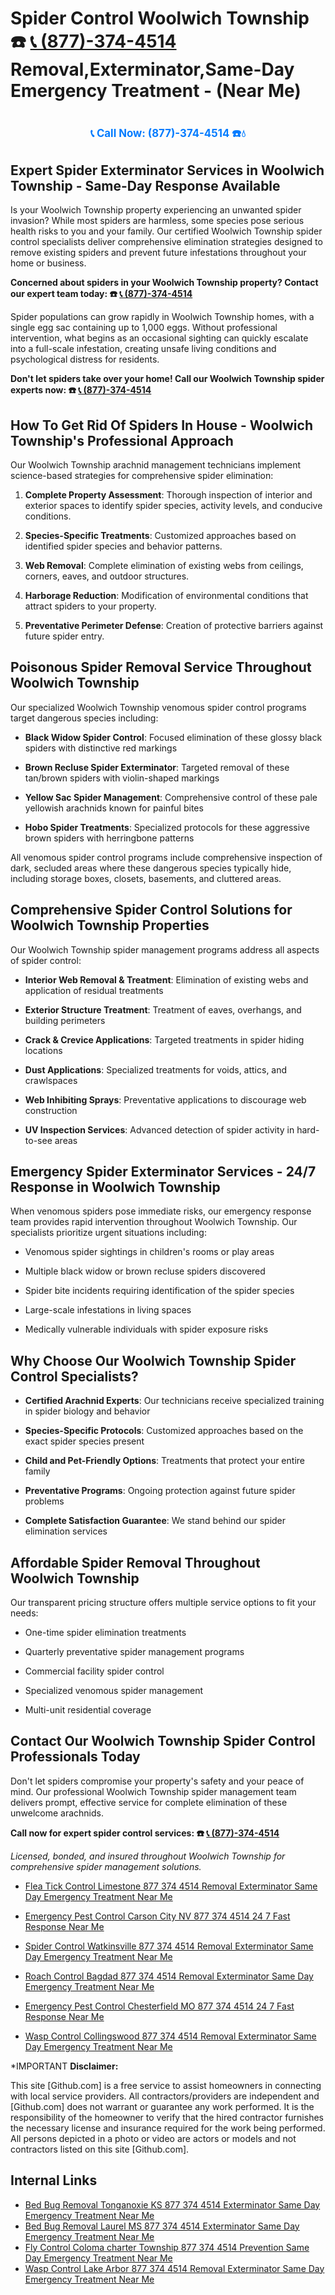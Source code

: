 # Spider Control Woolwich Township ☎️ [📞 (877)-374-4514](https://pest-control-4514.netlify.app) Removal,Exterminator,Same-Day Emergency Treatment - (Near Me)
# 

<p align="center" style="font-size: 1.2em; font-weight: bold; margin: 20px 0;">
  <a href="https://pest-control-4514.netlify.app" target="_blank" style="color: #007BFF; text-decoration: none;">📞 Call Now: (877)-374-4514 ☎️💧</a>
</p>

## Expert Spider Exterminator Services in Woolwich Township - Same-Day Response Available

Is your Woolwich Township property experiencing an unwanted spider invasion? While most spiders are harmless, some species pose serious health risks to you and your family. Our certified Woolwich Township spider control specialists deliver comprehensive elimination strategies designed to remove existing spiders and prevent future infestations throughout your home or business.

**Concerned about spiders in your Woolwich Township property? Contact our expert team today: ☎️ [📞 (877)-374-4514](https://pest-control-4514.netlify.app)**

Spider populations can grow rapidly in Woolwich Township homes, with a single egg sac containing up to 1,000 eggs. Without professional intervention, what begins as an occasional sighting can quickly escalate into a full-scale infestation, creating unsafe living conditions and psychological distress for residents.

**Don't let spiders take over your home! Call our Woolwich Township spider experts now: ☎️ [📞 (877)-374-4514](https://pest-control-4514.netlify.app)**

## How To Get Rid Of Spiders In House - Woolwich Township's Professional Approach

Our Woolwich Township arachnid management technicians implement science-based strategies for comprehensive spider elimination:

1. **Complete Property Assessment**: Thorough inspection of interior and exterior spaces to identify spider species, activity levels, and conducive conditions.

2. **Species-Specific Treatments**: Customized approaches based on identified spider species and behavior patterns.

3. **Web Removal**: Complete elimination of existing webs from ceilings, corners, eaves, and outdoor structures.

4. **Harborage Reduction**: Modification of environmental conditions that attract spiders to your property.

5. **Preventative Perimeter Defense**: Creation of protective barriers against future spider entry.

## Poisonous Spider Removal Service Throughout Woolwich Township

Our specialized Woolwich Township venomous spider control programs target dangerous species including:

- **Black Widow Spider Control**: Focused elimination of these glossy black spiders with distinctive red markings

- **Brown Recluse Spider Exterminator**: Targeted removal of these tan/brown spiders with violin-shaped markings

- **Yellow Sac Spider Management**: Comprehensive control of these pale yellowish arachnids known for painful bites

- **Hobo Spider Treatments**: Specialized protocols for these aggressive brown spiders with herringbone patterns

All venomous spider control programs include comprehensive inspection of dark, secluded areas where these dangerous species typically hide, including storage boxes, closets, basements, and cluttered areas.

## Comprehensive Spider Control Solutions for Woolwich Township Properties

Our Woolwich Township spider management programs address all aspects of spider control:

- **Interior Web Removal & Treatment**: Elimination of existing webs and application of residual treatments

- **Exterior Structure Treatment**: Treatment of eaves, overhangs, and building perimeters

- **Crack & Crevice Applications**: Targeted treatments in spider hiding locations

- **Dust Applications**: Specialized treatments for voids, attics, and crawlspaces

- **Web Inhibiting Sprays**: Preventative applications to discourage web construction

- **UV Inspection Services**: Advanced detection of spider activity in hard-to-see areas

## Emergency Spider Exterminator Services - 24/7 Response in Woolwich Township

When venomous spiders pose immediate risks, our emergency response team provides rapid intervention throughout Woolwich Township. Our specialists prioritize urgent situations including:

- Venomous spider sightings in children's rooms or play areas

- Multiple black widow or brown recluse spiders discovered

- Spider bite incidents requiring identification of the spider species

- Large-scale infestations in living spaces

- Medically vulnerable individuals with spider exposure risks

## Why Choose Our Woolwich Township Spider Control Specialists?

- **Certified Arachnid Experts**: Our technicians receive specialized training in spider biology and behavior

- **Species-Specific Protocols**: Customized approaches based on the exact spider species present

- **Child and Pet-Friendly Options**: Treatments that protect your entire family

- **Preventative Programs**: Ongoing protection against future spider problems

- **Complete Satisfaction Guarantee**: We stand behind our spider elimination services

## Affordable Spider Removal Throughout Woolwich Township

Our transparent pricing structure offers multiple service options to fit your needs:

- One-time spider elimination treatments

- Quarterly preventative spider management programs

- Commercial facility spider control

- Specialized venomous spider management

- Multi-unit residential coverage

## Contact Our Woolwich Township Spider Control Professionals Today

Don't let spiders compromise your property's safety and your peace of mind. Our professional Woolwich Township spider management team delivers prompt, effective service for complete elimination of these unwelcome arachnids.

**Call now for expert spider control services: ☎️ [📞 (877)-374-4514](https://pest-control-4514.netlify.app)**

*Licensed, bonded, and insured throughout Woolwich Township for comprehensive spider management solutions.*


- [Flea Tick Control Limestone 877 374 4514 Removal Exterminator Same Day Emergency Treatment Near Me](https://github.com/allyoucaneatsushiin/pest-control/blob/main/Flea-Tick-Control-Limestone-877-374-4514-Removal-Exterminator-Same-Day-Emergency-Treatment-Near-Me.md)
- [Emergency Pest Control Carson City NV 877 374 4514 24 7 Fast Response Near Me](https://github.com/allyoucaneatsushiin/pest-control/blob/main/Emergency-Pest-Control-Carson-City-NV-877-374-4514-24-7-Fast-Response-Near-Me.md)
- [Spider Control Watkinsville 877 374 4514 Removal Exterminator Same Day Emergency Treatment Near Me](https://github.com/allyoucaneatsushiin/pest-control/blob/main/Spider-Control-Watkinsville-877-374-4514-Removal-Exterminator-Same-Day-Emergency-Treatment-Near-Me.md)


- [Roach Control Bagdad 877 374 4514 Removal Exterminator Same Day Emergency Treatment Near Me](https://github.com/allyoucaneatsushiin/pest-control/blob/main/Roach-Control-Bagdad-877-374-4514-Removal-Exterminator-Same-Day-Emergency-Treatment-Near-Me.md)
- [Emergency Pest Control Chesterfield MO 877 374 4514 24 7 Fast Response Near Me](https://github.com/allyoucaneatsushiin/pest-control/blob/main/Emergency-Pest-Control-Chesterfield-MO-877-374-4514-24-7-Fast-Response-Near-Me.md)
- [Wasp Control Collingswood 877 374 4514 Removal Exterminator Same Day Emergency Treatment Near Me](https://github.com/allyoucaneatsushiin/pest-control/blob/main/Wasp-Control-Collingswood-877-374-4514-Removal-Exterminator-Same-Day-Emergency-Treatment-Near-Me.md)


*IMPORTANT **Disclaimer:**  

This site [Github.com] is a free service to assist homeowners in connecting with local service providers. All contractors/providers are independent and [Github.com] does not warrant or guarantee any work performed. It is the responsibility of the homeowner to verify that the hired contractor furnishes the necessary license and insurance required for the work being performed. All persons depicted in a photo or video are actors or models and not contractors listed on this site [Github.com].


## Internal Links
- [Bed Bug Removal Tonganoxie KS 877 374 4514 Exterminator Same Day Emergency Treatment Near Me](https://github.com/allyoucaneatsushiin/pest-control/blob/main/Bed-Bug-Removal-Tonganoxie-KS-877-374-4514-Exterminator-Same-Day-Emergency-Treatment-Near-Me.md)
- [Bed Bug Removal Laurel MS 877 374 4514 Exterminator Same Day Emergency Treatment Near Me](https://github.com/allyoucaneatsushiin/pest-control/blob/main/Bed-Bug-Removal-Laurel-MS-877-374-4514-Exterminator-Same-Day-Emergency-Treatment-Near-Me.md)
- [Fly Control Coloma charter Township 877 374 4514 Prevention Same Day Emergency Treatment Near Me](https://github.com/allyoucaneatsushiin/pest-control/blob/main/Fly-Control-Coloma-charter-Township-877-374-4514-Prevention-Same-Day-Emergency-Treatment-Near-Me.md)
- [Wasp Control Lake Arbor 877 374 4514 Removal Exterminator Same Day Emergency Treatment Near Me](https://github.com/allyoucaneatsushiin/pest-control/blob/main/Wasp-Control-Lake-Arbor-877-374-4514-Removal-Exterminator-Same-Day-Emergency-Treatment-Near-Me.md)
